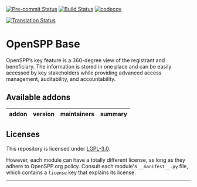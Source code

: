 
<!-- /!\ Non OCA Context : Set here the badge of your runbot / runboat instance. -->
[![Pre-commit Status](https://github.com/openspp/openspp-registry/actions/workflows/pre-commit.yml/badge.svg?branch=15.0)](https://github.com/openspp/openspp-registry/actions/workflows/pre-commit.yml?query=branch%3A15.0)
[![Build Status](https://github.com/openspp/openspp-registry/actions/workflows/test.yml/badge.svg?branch=15.0)](https://github.com/openspp/openspp-registry/actions/workflows/test.yml?query=branch%3A15.0)
[![codecov](https://codecov.io/gh/openspp/openspp-registry/branch/15.0/graph/badge.svg)](https://codecov.io/gh/openspp/openspp-registry)
<!-- /!\ Non OCA Context : Set here the badge of your translation instance. -->
[![Translation Status](https://translate.openspp.org/widgets/openspp/-/svg-badge.svg)](https://translate.openspp.org/engage/openspp/?utm_source=widget)

<!-- /!\ do not modify above this line -->

# OpenSPP Base

OpenSPP’s key feature is a 360-degree view of the registrant and beneficiary. The information is stored in one place and can be easily accessed by key stakeholders while providing advanced access management, auditability, and accountability.

<!-- /!\ do not modify below this line -->

<!-- prettier-ignore-start -->

[//]: # (addons)

Available addons
----------------
addon | version | maintainers | summary
--- | --- | --- | ---


[//]: # (end addons)

<!-- prettier-ignore-end -->

## Licenses

This repository is licensed under [LGPL-3.0](LICENSE).

However, each module can have a totally different license, as long as they adhere to OpenSPP.org
policy. Consult each module's `__manifest__.py` file, which contains a `license` key
that explains its license.

----
<!-- /!\ Non OCA Context : Set here the full description of your organization. -->
